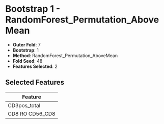 # Bootstrap 1 - RandomForest_Permutation_AboveMean

- **Outer Fold**: 7
- **Bootstrap**: 1
- **Method**: RandomForest_Permutation_AboveMean
- **Fold Seed**: 48
- **Features Selected**: 2

## Selected Features

| Feature |
|---------|
| CD3pos_total |
| CD8 RO CD56_CD8 |
